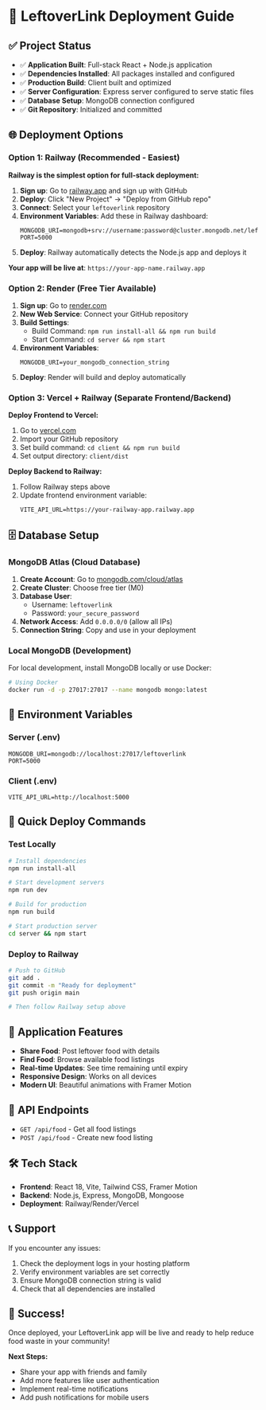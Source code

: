 # 🚀 LeftoverLink Deployment Guide

## ✅ Project Status
- ✅ **Application Built**: Full-stack React + Node.js application
- ✅ **Dependencies Installed**: All packages installed and configured
- ✅ **Production Build**: Client built and optimized
- ✅ **Server Configuration**: Express server configured to serve static files
- ✅ **Database Setup**: MongoDB connection configured
- ✅ **Git Repository**: Initialized and committed

## 🌐 Deployment Options

### Option 1: Railway (Recommended - Easiest)

**Railway is the simplest option for full-stack deployment:**

1. **Sign up**: Go to [railway.app](https://railway.app) and sign up with GitHub
2. **Deploy**: Click "New Project" → "Deploy from GitHub repo"
3. **Connect**: Select your `leftoverlink` repository
4. **Environment Variables**: Add these in Railway dashboard:
   ```
   MONGODB_URI=mongodb+srv://username:password@cluster.mongodb.net/leftoverlink
   PORT=5000
   ```
5. **Deploy**: Railway automatically detects the Node.js app and deploys it

**Your app will be live at**: `https://your-app-name.railway.app`

### Option 2: Render (Free Tier Available)

1. **Sign up**: Go to [render.com](https://render.com)
2. **New Web Service**: Connect your GitHub repository
3. **Build Settings**:
   - Build Command: `npm run install-all && npm run build`
   - Start Command: `cd server && npm start`
4. **Environment Variables**:
   ```
   MONGODB_URI=your_mongodb_connection_string
   ```
5. **Deploy**: Render will build and deploy automatically

### Option 3: Vercel + Railway (Separate Frontend/Backend)

**Deploy Frontend to Vercel:**
1. Go to [vercel.com](https://vercel.com)
2. Import your GitHub repository
3. Set build command: `cd client && npm run build`
4. Set output directory: `client/dist`

**Deploy Backend to Railway:**
1. Follow Railway steps above
2. Update frontend environment variable:
   ```
   VITE_API_URL=https://your-railway-app.railway.app
   ```

## 🗄️ Database Setup

### MongoDB Atlas (Cloud Database)

1. **Create Account**: Go to [mongodb.com/cloud/atlas](https://mongodb.com/cloud/atlas)
2. **Create Cluster**: Choose free tier (M0)
3. **Database User**: 
   - Username: `leftoverlink`
   - Password: `your_secure_password`
4. **Network Access**: Add `0.0.0.0/0` (allow all IPs)
5. **Connection String**: Copy and use in your deployment

### Local MongoDB (Development)

For local development, install MongoDB locally or use Docker:

```bash
# Using Docker
docker run -d -p 27017:27017 --name mongodb mongo:latest
```

## 🔧 Environment Variables

### Server (.env)
```env
MONGODB_URI=mongodb://localhost:27017/leftoverlink
PORT=5000
```

### Client (.env)
```env
VITE_API_URL=http://localhost:5000
```

## 🚀 Quick Deploy Commands

### Test Locally
```bash
# Install dependencies
npm run install-all

# Start development servers
npm run dev

# Build for production
npm run build

# Start production server
cd server && npm start
```

### Deploy to Railway
```bash
# Push to GitHub
git add .
git commit -m "Ready for deployment"
git push origin main

# Then follow Railway setup above
```

## 📱 Application Features

- **Share Food**: Post leftover food with details
- **Find Food**: Browse available food listings
- **Real-time Updates**: See time remaining until expiry
- **Responsive Design**: Works on all devices
- **Modern UI**: Beautiful animations with Framer Motion

## 🔗 API Endpoints

- `GET /api/food` - Get all food listings
- `POST /api/food` - Create new food listing

## 🛠️ Tech Stack

- **Frontend**: React 18, Vite, Tailwind CSS, Framer Motion
- **Backend**: Node.js, Express, MongoDB, Mongoose
- **Deployment**: Railway/Render/Vercel

## 📞 Support

If you encounter any issues:

1. Check the deployment logs in your hosting platform
2. Verify environment variables are set correctly
3. Ensure MongoDB connection string is valid
4. Check that all dependencies are installed

## 🎉 Success!

Once deployed, your LeftoverLink app will be live and ready to help reduce food waste in your community!

**Next Steps:**
- Share your app with friends and family
- Add more features like user authentication
- Implement real-time notifications
- Add push notifications for mobile users
